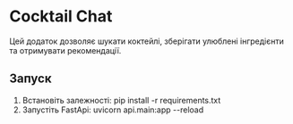 # Cocktail Chat

Цей додаток дозволяє шукати коктейлі, зберігати улюблені інгредієнти та отримувати рекомендації.

## Запуск
1. Встановіть залежності:
   pip install -r requirements.txt
2. Запустіть FastApi:
   uvicorn api.main:app --reload
